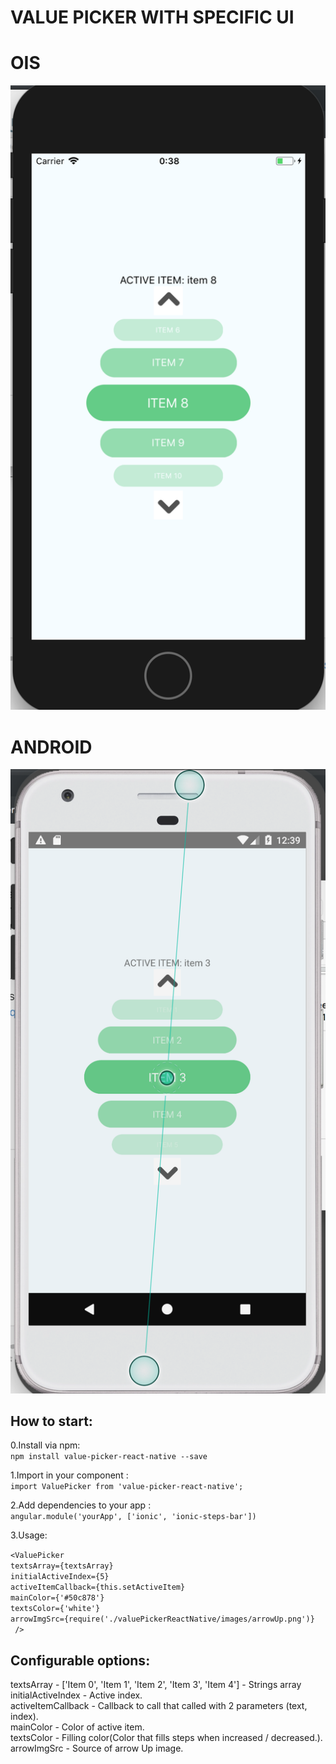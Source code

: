 VALUE PICKER WITH SPECIFIC UI
================================

OIS
================================
![alt text](https://github.com/dmitryou/value-picker-react-native/blob/master/IOS.png)

ANDROID
================================
![alt text](https://github.com/dmitryou/value-picker-react-native/blob/master/Android.png)


How to start:
---------------------------------
0.Install via npm: <br />
```npm install value-picker-react-native --save```

1.Import in your component : <br />
    ```import ValuePicker from 'value-picker-react-native';```

2.Add dependencies to your app : <br />
   ```angular.module('yourApp', ['ionic', 'ionic-steps-bar'])```

3.Usage: <br />

```<ValuePicker```<br />
    ```textsArray={textsArray}```<br />
    ```initialActiveIndex={5}```<br />
    ```activeItemCallback={this.setActiveItem}```<br />
    ```mainColor={'#50c878'}```<br />
    ```textsColor={'white'}```<br />
    ```arrowImgSrc={require('./valuePickerReactNative/images/arrowUp.png')}```<br />
``` />```<br />


Configurable options:
---------------------------------
textsArray         - ['Item 0', 'Item 1', 'Item 2', 'Item 3', 'Item 4'] - Strings array <br />
initialActiveIndex - Active index.<br />
activeItemCallback - Callback to call that called with 2 parameters (text, index).<br />
mainColor          - Color of active item.<br />
textsColor         - Filling color(Color that fills steps when increased / decreased.).<br />
arrowImgSrc        - Source of arrow Up image.<br />
